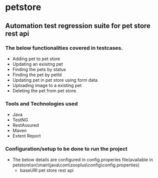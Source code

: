 # petstore


## Automation test regression suite for pet store rest api

### The below functionalities covered in testcases.

* Adding pet to pet store
* Updating an exisitng pet
* Finding the pets by status
* Finding the pet by petId
* Updating pet in pet store using form data
* Uploading image to a existing pet
* Deleting the pet from pet store.


### Tools and Technologies used

* Java
* TestNG
* RestAssured
* Maven
* Extent Report

### Configuration/setup to be done to run the project

* The below details are configured in config.properies file(available in petstore\src\main\java\com\zooplus\config\config.properties)
	* baseURI pet store rest api



